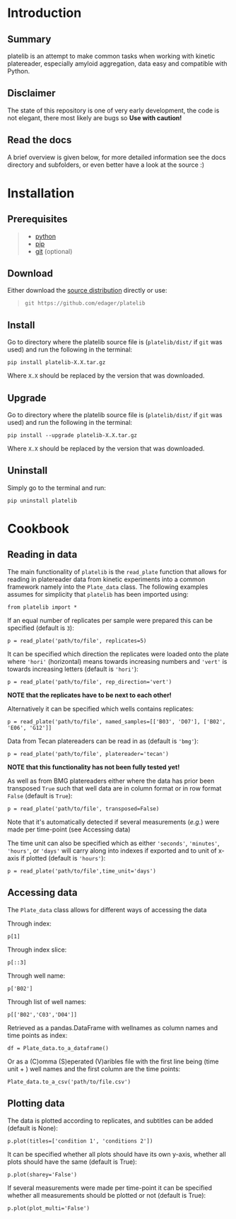 Introduction
============

Summary
-------

platelib is an attempt to make common tasks when working with kinetic
platereader, especially amyloid aggregation, data easy and compatible
with Python.

Disclaimer
----------

The state of this repository is one of very early development, the code
is not elegant, there most likely are bugs so **Use with caution!**

Read the docs
-------------

A brief overview is given below, for more detailed information see the
docs directory and subfolders, or even better have a look at the source
:)

Installation
============

Prerequisites
-------------

> -   [python](https://www.python.org/downloads/)
> -   [pip](https://pip.pypa.io/en/stable/installing/)
> -   [git](https://git-scm.com/downloads) (optional)

Download
--------

Either download the [source
distribution](https://github.com/edager/platelib/tree/master/dist)
directly or use:

> `git https://github.com/edager/platelib`

Install
-------

Go to directory where the platelib source file is (`platelib/dist/` if
`git` was used) and run the following in the terminal:

    pip install platelib-X.X.tar.gz

Where `X.X` should be replaced by the version that was downloaded.

Upgrade
-------

Go to directory where the platelib source file is (`platelib/dist/` if
`git` was used) and run the following in the terminal:

    pip install --upgrade platelib-X.X.tar.gz

Where `X.X` should be replaced by the version that was downloaded.

Uninstall
---------

Simply go to the terminal and run:

    pip uninstall platelib

Cookbook
========

Reading in data
---------------

The main functionality of `platelib` is the `read_plate` function that
allows for reading in platereader data from kinetic experiments into a
common framework namely into the `Plate_data` class. The following
examples assumes for simplicity that `platelib` has been imported using:

    from platelib import *

If an equal number of replicates per sample were prepared this can be
specified (default is `3`):

    p = read_plate('path/to/file', replicates=5)              

It can be specified which direction the replicates were loaded onto the
plate where `'hori'` (horizontal) means towards increasing numbers and
`'vert'` is towards increasing letters (default is `'hori'`):

    p = read_plate('path/to/file', rep_direction='vert')

**NOTE that the replicates have to be next to each other!**

Alternatively it can be specified which wells contains replicates:

    p = read_plate('path/to/file', named_samples=[['B03', 'D07'], ['B02', 'E06', 'G12']]     

Data from Tecan platereaders can be read in as (default is `'bmg'`):

    p = read_plate('path/to/file', platereader='tecan')

**NOTE that this functionality has not been fully tested yet!**

As well as from BMG platereaders either where the data has prior been
transposed `True` such that well data are in column format or in row
format `False` (default is `True`):

    p = read_plate('path/to/file', transposed=False)

Note that it's automatically detected if several measurements (*e.g.*)
were made per time-point (see Accessing data)

The time unit can also be specified which as either `'seconds'`,
`'minutes'`, `'hours'`, or `'days'` will carry along into indexes if
exported and to unit of x-axis if plotted (default is `'hours'`):

    p = read_plate('path/to/file',time_unit='days')

Accessing data
--------------

The `Plate_data` class allows for different ways of accessing the data

Through index:

    p[1]

Through index slice:

    p[::3]

Through well name:

    p['B02']  

Through list of well names:

    p[['B02','C03','D04']] 

Retrieved as a pandas.DataFrame with wellnames as column names and time
points as index:

    df = Plate_data.to_a_dataframe()

Or as a (C)omma (S)eperated (V)aribles file with the first line being
(time unit + ) well names and the first column are the time points:

    Plate_data.to_a_csv('path/to/file.csv')

Plotting data
-------------

The data is plotted according to replicates, and subtitles can be added
(default is None):

    p.plot(titles=['condition 1', 'conditions 2'])

It can be specified whether all plots should have its own y-axis,
whether all plots should have the same (default is True):

    p.plot(sharey='False')

If several measurements were made per time-point it can be specified
whether all measurements should be plotted or not (default is True):

    p.plot(plot_multi='False')
